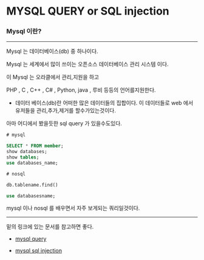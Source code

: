 # MYSQL QUERY or SQL injection

### Mysql 이란?

* * *

Mysql 는 데이터베이스(db) 중 하나이다.

Mysql 는 세계에서 많이 쓰이는 오픈소스 데이터베이스 관리 시스템 이다.

이 Mysql 는 오라클에서 관리,지원을 하고 

PHP , C , C++ , C# , Python, java , 루비 등등의 언어를지원한다.


* 데이터 베이스(db)란 어떠한 많은 데이터들의 집합이다.
이 데이터들로 web 에서 유저들을 관리,추가,제거를 할수가있는것이다.


아마 어디에서 봤을듯한 sql query 가 있을수도있다.
```sql
# mysql 

SELECT * FROM member;
show databases;
show tables;
use databases_name;

# nosql

db.tablename.find()

use databasesname;
```

mysql 이나 nosql 를 배우면서 자주 보게되는 쿼리일것이다.

* * *

밑의 링크에 있는 문서를 참고하면 좋다.

+ [mysql query](https://github.com/kimminwyk/Study-notes/tree/master/MYSQL/MYSQL-Query)

+ [mysql sql injection](https://github.com/kimminwyk/Study-notes/tree/master/MYSQL/MYSQL-SQL-injection)